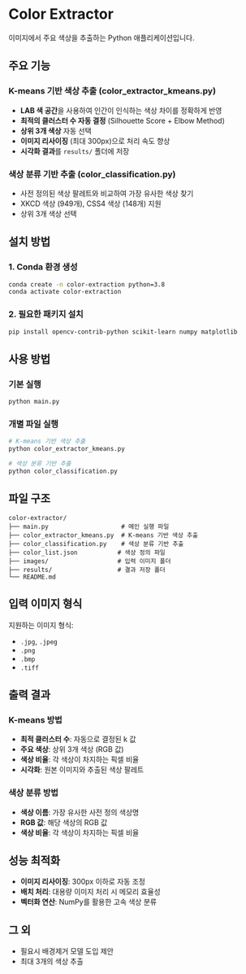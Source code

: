 # Color Extractor

이미지에서 주요 색상을 추출하는 Python 애플리케이션입니다.

## 주요 기능

### K-means 기반 색상 추출 (color_extractor_kmeans.py)

- **LAB 색 공간**을 사용하여 인간이 인식하는 색상 차이를 정확하게 반영
- **최적의 클러스터 수 자동 결정** (Silhouette Score + Elbow Method)
- **상위 3개 색상** 자동 선택
- **이미지 리사이징** (최대 300px)으로 처리 속도 향상
- **시각화 결과**를 `results/` 폴더에 저장

### 색상 분류 기반 추출 (color_classification.py)

- 사전 정의된 색상 팔레트와 비교하여 가장 유사한 색상 찾기
- XKCD 색상 (949개), CSS4 색상 (148개) 지원
- 상위 3개 색상 선택

## 설치 방법

### 1. Conda 환경 생성

```bash
conda create -n color-extraction python=3.8
conda activate color-extraction
```

### 2. 필요한 패키지 설치

```bash
pip install opencv-contrib-python scikit-learn numpy matplotlib
```

## 사용 방법

### 기본 실행

```bash
python main.py
```

### 개별 파일 실행

```bash
# K-means 기반 색상 추출
python color_extractor_kmeans.py

# 색상 분류 기반 추출
python color_classification.py
```

## 파일 구조

```
color-extractor/
├── main.py                    # 메인 실행 파일
├── color_extractor_kmeans.py  # K-means 기반 색상 추출
├── color_classification.py    # 색상 분류 기반 추출
├── color_list.json           # 색상 정의 파일
├── images/                   # 입력 이미지 폴더
├── results/                  # 결과 저장 폴더
└── README.md
```

## 입력 이미지 형식

지원하는 이미지 형식:

- `.jpg`, `.jpeg`
- `.png`
- `.bmp`
- `.tiff`

## 출력 결과

### K-means 방법

- **최적 클러스터 수**: 자동으로 결정된 k 값
- **주요 색상**: 상위 3개 색상 (RGB 값)
- **색상 비율**: 각 색상이 차지하는 픽셀 비율
- **시각화**: 원본 이미지와 추출된 색상 팔레트

### 색상 분류 방법

- **색상 이름**: 가장 유사한 사전 정의 색상명
- **RGB 값**: 해당 색상의 RGB 값
- **색상 비율**: 각 색상이 차지하는 픽셀 비율

## 성능 최적화

- **이미지 리사이징**: 300px 이하로 자동 조정
- **배치 처리**: 대용량 이미지 처리 시 메모리 효율성
- **벡터화 연산**: NumPy를 활용한 고속 색상 분류

## 그 외

- 필요시 배경제거 모델 도입 제안
- 최대 3개의 색상 추출
